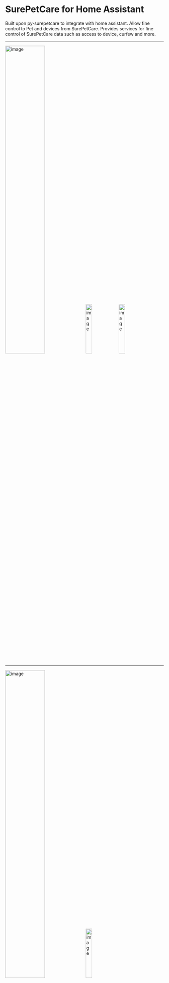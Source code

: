# SurePetCare for Home Assistant

Built upon py-surepetcare to integrate with home assistant. Allow fine control to Pet and devices from SurePetCare. Provides services for fine control of SurePetCare data such as access to device, curfew and more.

---

<img  alt="image" src="https://github.com/user-attachments/assets/95d6587a-56e0-4c0d-8dda-f94a7435f344" style="width:50%;"/>
<img alt="image" src="https://github.com/user-attachments/assets/615e5e3e-679e-447b-a888-ca6c32d82aab" style="width:20%;"/>
<img  alt="image" src="https://github.com/user-attachments/assets/101ed7fa-5c83-4718-a7aa-61768deb5ca2" style="width:20%;"/>

---


<img alt="image" src="https://github.com/user-attachments/assets/c27e2767-2dee-4a5a-a530-64cec56e28bd" style="width:50%;"/>
<img  alt="image" src="https://github.com/user-attachments/assets/8e73f922-c124-4a5b-a924-edfeac23d7c9" style="width:20%;"/>
<img  alt="image" src="https://github.com/user-attachments/assets/a8b01a86-21aa-458a-9b81-b18e3f5bc290" style="width:50%;"/>

---- 

# Installation
[![Open your Home Assistant instance and open a repository inside the Home Assistant Community Store.](https://my.home-assistant.io/badges/hacs_repository.svg)](https://my.home-assistant.io/redirect/hacs_repository/?owner=FredrikM97&repository=hass-surepetcare&category=integration)


## What does this integration do?
- Adds sensors and binary sensors for each supported device (e.g., door status, battery, feeding events, water level, connectivity)
- Custom name for position indoor/outdoor.
- Keep track of number of devices connected to a pet
- Allow Service updates for tags, device control and pet indoor/outdoor per pet

## Issues
In case that you have problem with the integration enable the debug service in development tools for the integration and review the raw logs for home assistant core or download diagnostics and create a issue.





